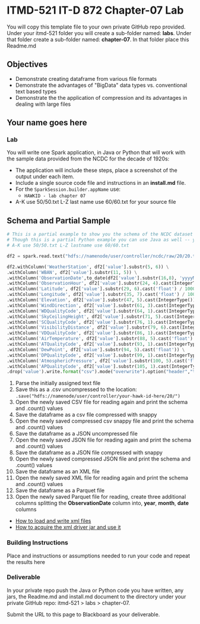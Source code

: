 # ITMD-521 IT-D 872 Chapter-07 Lab

You will copy this template file to your own private GitHub repo provided.  Under your itmd-521 folder you will create a sub-folder named: **labs**.  Under that folder create a sub-folder named: **chapter-07**.  In that folder place this Readme.md

## Objectives

- Demonstrate creating dataframe from various file formats
- Demonstrate the advantages of "BigData" data types vs. conventional text based types
- Demonstrate the the application of compression and its advantages in dealing with large files

## Your name goes here

### Lab

You will write one Spark application, in Java or Python that will work with the sample data provided from the NCDC for the decade of 1920s:  

- The application will include these steps, place a screenshot of the output under each item.  
- Include a single source code file and instructions in an **install.md** file.
- For the `SparkSession.builder.appName` use:
  - `HAWKID - lab chapter 07`
- A-K use 50/50.txt L-Z last name use 60/60.txt for your source file

## Schema and Partial Sample

```python
# This is a partial example to show you the schema of the NCDC dataset
# Though this is a partial Python example you can use Java as well -- your choice
# A-K use 50/50.txt L-Z lastname use 60/60.txt

df2 = spark.read.text("hdfs://namenode/user/controller/ncdc/raw/20/20.txt")

df2.withColumn('WeatherStation', df2['value'].substr(5, 6)) \
.withColumn('WBAN', df2['value'].substr(11, 5)) \
.withColumn('ObservationDate',to_date(df2['value'].substr(16,8), 'yyyyMMdd')) \
.withColumn('ObservationHour', df2['value'].substr(24, 4).cast(IntegerType())) \
.withColumn('Latitude', df2['value'].substr(29, 6).cast('float') / 1000) \
.withColumn('Longitude', df2['value'].substr(35, 7).cast('float') / 1000) \
.withColumn('Elevation', df2['value'].substr(47, 5).cast(IntegerType())) \
.withColumn('WindDirection', df2['value'].substr(61, 3).cast(IntegerType())) \
.withColumn('WDQualityCode', df2['value'].substr(64, 1).cast(IntegerType())) \
.withColumn('SkyCeilingHeight', df2['value'].substr(71, 5).cast(IntegerType())) \
.withColumn('SCQualityCode', df2['value'].substr(76, 1).cast(IntegerType())) \
.withColumn('VisibilityDistance', df2['value'].substr(79, 6).cast(IntegerType())) \
.withColumn('VDQualityCode', df2['value'].substr(86, 1).cast(IntegerType())) \
.withColumn('AirTemperature', df2['value'].substr(88, 5).cast('float') /10) \
.withColumn('ATQualityCode', df2['value'].substr(93, 1).cast(IntegerType())) \
.withColumn('DewPoint', df2['value'].substr(94, 5).cast('float')) \
.withColumn('DPQualityCode', df2['value'].substr(99, 1).cast(IntegerType())) \
.withColumn('AtmosphericPressure', df2['value'].substr(100, 5).cast('float')/ 10) \
.withColumn('APQualityCode', df2['value'].substr(105, 1).cast(IntegerType())) \
.drop('value').write.format("csv").mode("overwrite").option("header","true").save("hdfs://namenode/user/controller/your-hawk-id-here/20/")
```

1. Parse the initially assigned text file
1. Save this as a .csv uncompressed to the location: `.save("hdfs://namenode/user/controller/your-hawk-id-here/20/")`  
1. Open the newly saved CSV file for reading again and print the schema and .count() values
1. Save the dataframe as a csv file compressed with snappy
1. Open the newly saved compressed csv snappy file and print the schema and .count() values
1. Save the dataframe as a JSON uncompressed file
1. Open the newly saved JSON file for reading again and print the schema and .count() values
1. Save the dataframe as a JSON file compressed with snappy
1. Open the newly saved compressed JSON file and print the schema and .count() values
1. Save the dataframe as an XML file
1. Open the newly saved XML file for reading again and print the schema and .count() values
1. Save the dataframe as a Parquet file
1. Open the newly saved Parquet file for reading, create three additional columns splitting the **ObservationDate** column into, **year**, **month**, **date** columns

- [How to load and write xml files](http://www.thehadoopguy.com/2019/09/how-to-parse-xml-data-to-saprk-dataframe.html "How to load xml driver")
- [How to acquire the xml driver jar and use it](https://github.com/databricks/spark-xml "How to aquire the xml driver")

### Building Instructions

Place and instructions or assumptions needed to run your code and repeat the results here

### Deliverable

In your private repo push the Java or Python code you have written, any jars, the Readme.md and install.md document to the directory under your private GitHub repo: itmd-521 > labs > chapter-07.  

Submit the URL to this page to Blackboard as your deliverable.
